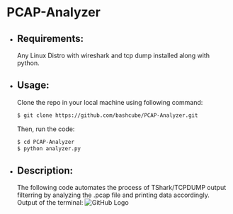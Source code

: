 # PCAP-Analyzer
  * ## Requirements:
      Any Linux Distro with wireshark and tcp dump installed 
      along with python.
      
  * ## Usage:
      Clone the repo in your local machine using following command:
      ```bash
      $ git clone https://github.com/bashcube/PCAP-Analyzer.git
      ```
      Then, run the code:
      ```bash
      $ cd PCAP-Analyzer
      $ python analyzer.py
      ```
      
  * ## Description:
      The following code automates the process of TShark/TCPDUMP
      output filterring by analyzing the .pcap file and printing
      data accordingly.
      Output of the terminal:
      ![GitHub Logo](/images/logo.png)
